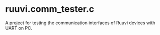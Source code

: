 # ruuvi.comm_tester.c
A project for testing the communication interfaces of Ruuvi devices with UART on PC. 
